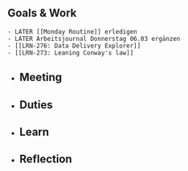 ## Goals & Work
	- LATER [[Monday Routine]] erledigen
	- LATER Arbeitsjournal Donnerstag 06.03 ergänzen
	- [[LRN-276: Data Delivery Explorer]]
	- [[LRN-273: Leaning Conway's law]]
- ## Meeting
- ## Duties
- ## Learn
- ## Reflection